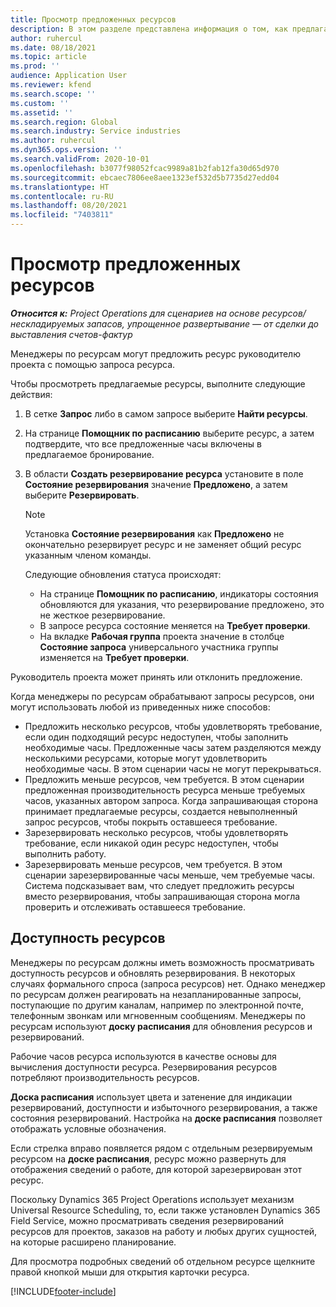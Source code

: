 ```yaml
---
title: Просмотр предложенных ресурсов
description: В этом разделе представлена информация о том, как предлагать ресурсы проекта.
author: ruhercul
ms.date: 08/18/2021
ms.topic: article
ms.prod: ''
audience: Application User
ms.reviewer: kfend
ms.search.scope: ''
ms.custom: ''
ms.assetid: ''
ms.search.region: Global
ms.search.industry: Service industries
ms.author: ruhercul
ms.dyn365.ops.version: ''
ms.search.validFrom: 2020-10-01
ms.openlocfilehash: b3077f98052fcac9989a81b2fab12fa30d65d970
ms.sourcegitcommit: ebcaec7806ee8aee1323ef532d5b7735d27edd04
ms.translationtype: HT
ms.contentlocale: ru-RU
ms.lasthandoff: 08/20/2021
ms.locfileid: "7403811"
---
```

# <a name="review-proposed-resources"></a>Просмотр предложенных ресурсов

_**Относится к:** Project Operations для сценариев на основе ресурсов/нескладируемых запасов, упрощенное развертывание — от сделки до выставления счетов-фактур_

Менеджеры по ресурсам могут предложить ресурс руководителю проекта с помощью запроса ресурса.

Чтобы просмотреть предлагаемые ресурсы, выполните следующие действия:

1. В сетке **Запрос** либо в самом запросе выберите **Найти ресурсы**.
2. На странице **Помощник по расписанию** выберите ресурс, а затем подтвердите, что все предложенные часы включены в предлагаемое бронирование.
3. В области **Создать резервирование ресурса** установите в поле **Состояние резервирования** значение **Предложено**, а затем выберите **Резервировать**.

    > [!NOTE]
    > Установка **Состояние резервирования** как **Предложено** не окончательно резервирует ресурс и не заменяет общий ресурс указанным членом команды.

    Следующие обновления статуса происходят:

    - На странице **Помощник по расписанию**, индикаторы состояния обновляются для указания, что резервирование предложено, это не жесткое резервирование.
    - В запросе ресурса состояние меняется на **Требует проверки**.
    - На вкладке **Рабочая группа** проекта значение в столбце **Состояние запроса** универсального участника группы изменяется на **Требует проверки**.

Руководитель проекта может принять или отклонить предложение.

Когда менеджеры по ресурсам обрабатывают запросы ресурсов, они могут использовать любой из приведенных ниже способов:

- Предложить несколько ресурсов, чтобы удовлетворять требование, если один подходящий ресурс недоступен, чтобы заполнить необходимые часы. Предложенные часы затем разделяются между несколькими ресурсами, которые могут удовлетворить необходимые часы. В этом сценарии часы не могут перекрываться.
- Предложить меньше ресурсов, чем требуется. В этом сценарии предложенная производительность ресурса меньше требуемых часов, указанных автором запроса. Когда запрашивающая сторона принимает предлагаемые ресурсы, создается невыполненный запрос ресурсов, чтобы покрыть оставшееся требование.
- Зарезервировать несколько ресурсов, чтобы удовлетворять требование, если никакой один ресурс недоступен, чтобы выполнить работу.
- Зарезервировать меньше ресурсов, чем требуется. В этом сценарии зарезервированные часы меньше, чем требуемые часы. Система подсказывает вам, что следует предложить ресурсы вместо резервирования, чтобы запрашивающая сторона могла проверить и отслеживать оставшееся требование.

## <a name="resource-availability"></a>Доступность ресурсов

Менеджеры по ресурсам должны иметь возможность просматривать доступность ресурсов и обновлять резервирования. В некоторых случаях формального спроса (запроса ресурсов) нет. Однако менеджер по ресурсам должен реагировать на незапланированные запросы, поступающие по другим каналам, например по электронной почте, телефонным звонкам или мгновенным сообщениям. Менеджеры по ресурсам используют **доску расписания** для обновления ресурсов и резервирований.

Рабочие часов ресурса используются в качестве основы для вычисления доступности ресурса. Резервирования ресурсов потребляют производительность ресурсов.

**Доска расписания** использует цвета и затенение для индикации резервирований, доступности и избыточного резервирования, а также состояния резервирований. Настройка на **доске расписания** позволяет отображать условные обозначения.

Если стрелка вправо появляется рядом с отдельным резервируемым ресурсом на **доске расписания**, ресурс можно развернуть для отображения сведений о работе, для которой зарезервирован этот ресурс.

Поскольку Dynamics 365 Project Operations использует механизм Universal Resource Scheduling, то, если также установлен Dynamics 365 Field Service, можно просматривать сведения резервирований ресурсов для проектов, заказов на работу и любых других сущностей, на которые расширено планирование.

Для просмотра подробных сведений об отдельном ресурсе щелкните правой кнопкой мыши для открытия карточки ресурса.



[!INCLUDE[footer-include](../includes/footer-banner.md)]
